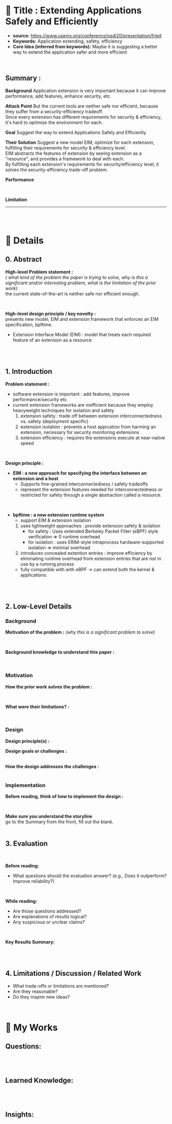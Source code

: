 # 📄 Title : Extending Applications Safely and Efficiently
- **source:**   https://www.usenix.org/conference/osdi20/presentation/fried
- **Keywords:**  Application extending, safety, efficiency
- **Core Idea (inferred from keywords):**  Maybe it is suggesting a better way to extend the application safer and more efficient

<br>

## Summary :
**Background**
Application extension is very important because it can improve performance, add features, enhance security, etc. 
<br>

**Attack Point**
But the current tools are neither safe nor efficient, because they suffer from a security-efficiency tradeoff. <br>
Since every extension has different requirements for security & efficiency, it's hard to optimize the environment for each.
<br>

**Goal**
Suggest the way to extend Applications Safely and Efficiently 
<br>

**Their Solution** 
Suggest a new model EIM, optimize for each extension, fulfilling their requirements for security & efficiency level. <br>
EIM abstracts the features of extension by seeing extension as a "resource", and provides a framework to deal with each. <br>
By fulfilling each extension's requirements for security/efficiency level, it solves the security-efficiency trade-off problem. 
<br>

**Performance**

<br>

**Limitation**




---
<br> <br>




# 🔎 Details

## 0. Abstract
**High-level Problem statement :**  
  *( what kind of the problem the paper is trying to solve, why is this a significant and/or interesting problem, what is the limitation of the prior work)*
  <br>
  the current state-of-the-art is neither safe nor efficient enough.

<br>

**High-level design principle / key novelty :** 
<br>
presents new model, EIM and extension framework that enforces an EIM specification, bpftime.
  - Extension Interface Model (EIM) : model that treats each required feature of an extension as a resource


<br> <br>

## 1. Introduction
**Problem statement :**
<br>
- software extension is important : add features, improve performance/security etc
- current extension frameworks are inefficient because they employ heavyweight techniques for isolation and safety
  1. extension safety : trade off between extension interconnectedness vs. safety (deployment specific)
  2. extension isolation : prevents a host appication from harming an extension, necessary for security monitoring extensions
  3. extension efficiency : requires the extensions execute at near-native speed
<br>

**Design principle :**
<br>
- **EIM : a new approach for specifying the interface between an extension and a host**
  - Supports fine-grained interconnectedness / safety tradeoffs
  - represent the extension features needed for interconnectedness or restricted for safety through a single abstraction called a resource.

<br>

- **bpftime : a new extension runtime system**
  - support EIM & extension isolation
  1. uses lightweight approaches : provide extension safety & isolation
      - for safety : Uses extended Berkeley Packet Filter (eBPF) style verification => 0 runtime overhead
      - for isolation : uses ERIM-style intraprocess hardware-supported isolation => minimal overhead
  2. introduces concealed extention entries : improve efficiency by eliminating runtime overhead from extension entries that are not in use by a running process
  - fully compatible with with eBPF -> can extend both the kernel & applications

<br> <br>

## 2. Low-Level Details
### Background
**Motivation of the problem :**
*(why this is a significant problem to solve)*

<br>

**Background knowledge to understand this paper :**


<br>

### Motivation
**How the prior work solves the problem :**

<br>

**What were their limitations? :**

<br>

### Design
**Design principle(s) :**
<br>

**Design goals or challenges :**  
<br>

**How the design addresses the challenges :**  
<br>

### Implementation
**Before reading, think of how to implement the design :**  

<br>

**Make sure you understand the storyline**
<br>
go to the Summary from the front, fill out the blank.
<br> <br>

## 3. Evaluation

<br>

**Before reading:**  
- What questions should the evaluation answer? (e.g., Does it outperform? Improve reliability?)  

<br>

**While reading:**  
- Are those questions addressed?  
- Are explanations of results logical?  
- Any suspicious or unclear claims?  

<br>

**Key Results Summary:**  

<br> <br>

## 4. Limitations / Discussion / Related Work
- What trade-offs or limitations are mentioned?  
- Are they reasonable?  
- Do they inspire new ideas?  

<br>


# 🧐 My Works

## Questions:

<br> <br>

## Learned Knowledge:


<br> <br>

## Insights: 




